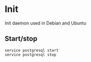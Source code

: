 <!-- -*- coding: utf-8; -*- -->

Init
====

Init daemon used in Debian and Ubuntu

Start/stop
----------

    service postgresql start
    service postgresql stop
